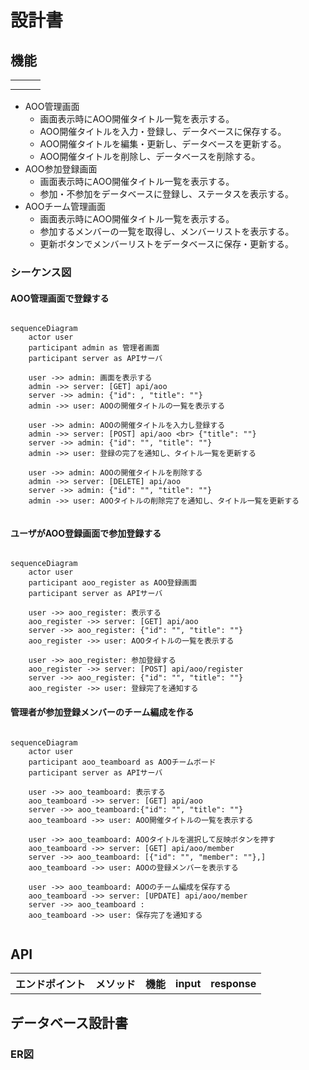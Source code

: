 # 設計書

## 機能
<table>
 <tr>
 <th></th>
 <th></th>
 <th></th>
 <tr>
 <tr>
 <td></td>
 <td></td>
 <td></td>
 </tr>
</table>

* AOO管理画面
  * 画面表示時にAOO開催タイトル一覧を表示する。
  * AOO開催タイトルを入力・登録し、データベースに保存する。
  * AOO開催タイトルを編集・更新し、データベースを更新する。
  * AOO開催タイトルを削除し、データベースを削除する。
* AOO参加登録画面
  * 画面表示時にAOO開催タイトル一覧を表示する。
  * 参加・不参加をデータベースに登録し、ステータスを表示する。
* AOOチーム管理画面
  * 画面表示時にAOO開催タイトル一覧を表示する。
  * 参加するメンバーの一覧を取得し、メンバーリストを表示する。
  * 更新ボタンでメンバーリストをデータベースに保存・更新する。
  
### シーケンス図

#### AOO管理画面で登録する
```mermaid

sequenceDiagram
    actor user
    participant admin as 管理者画面
    participant server as APIサーバ
    
    user ->> admin: 画面を表示する 
    admin ->> server: [GET] api/aoo
    server ->> admin: {"id": , "title": ""}
    admin ->> user: AOOの開催タイトルの一覧を表示する
    
    user ->> admin: AOOの開催タイトルを入力し登録する
    admin ->> server: [POST] api/aoo <br> {"title": ""}
    server ->> admin: {"id": "", "title": ""}
    admin ->> user: 登録の完了を通知し、タイトル一覧を更新する

    user ->> admin: AOOの開催タイトルを削除する
    admin ->> server: [DELETE] api/aoo
    server ->> admin: {"id": "", "title": ""}
    admin ->> user: AOOタイトルの削除完了を通知し、タイトル一覧を更新する
    
```

#### ユーザがAOO登録画面で参加登録する
```mermaid

sequenceDiagram
    actor user
    participant aoo_register as AOO登録画面
    participant server as APIサーバ

    user ->> aoo_register: 表示する
    aoo_register ->> server: [GET] api/aoo
    server ->> aoo_register: {"id": "", "title": ""}
    aoo_register ->> user: AOOタイトルの一覧を表示する
    
    user ->> aoo_register: 参加登録する
    aoo_register ->> server: [POST] api/aoo/register
    server ->> aoo_register: {"id": "", "title": ""}
    aoo_register ->> user: 登録完了を通知する
```
#### 管理者が参加登録メンバーのチーム編成を作る
```mermaid

sequenceDiagram
    actor user
    participant aoo_teamboard as AOOチームボード
    participant server as APIサーバ

    user ->> aoo_teamboard: 表示する
    aoo_teamboard ->> server: [GET] api/aoo
    server ->> aoo_teamboard:{"id": "", "title": ""}
    aoo_teamboard ->> user: AOO開催タイトルの一覧を表示する

    user ->> aoo_teamboard: AOOタイトルを選択して反映ボタンを押す
    aoo_teamboard ->> server: [GET] api/aoo/member
    server ->> aoo_teamboard: [{"id": "", "member": ""},]
    aoo_teamboard ->> user: AOOの登録メンバーを表示する

    user ->> aoo_teamboard: AOOのチーム編成を保存する
    aoo_teamboard ->> server: [UPDATE] api/aoo/member
    server ->> aoo_teamboard : 
    aoo_teamboard ->> user: 保存完了を通知する 
    
```

## API

<table>
<tr>
<th>エンドポイント</th>
<th>メソッド</th>
<th>機能</th>
<th>input</th>
<th>response</th>
</tr>
</table>

## データベース設計書
### ER図